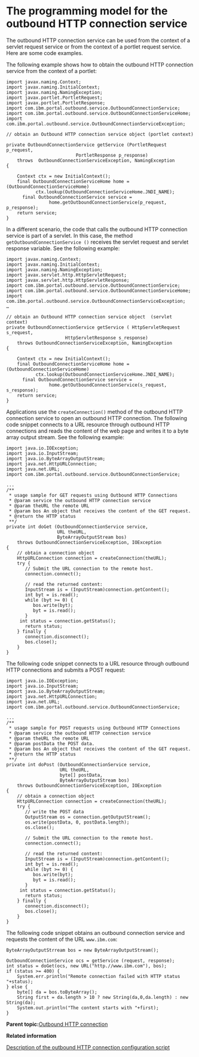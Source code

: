 # The programming model for the outbound HTTP connection service 

The outbound HTTP connection service can be used from the context of a servlet request service or from the context of a portlet request service. Here are some code examples.

The following example shows how to obtain the outbound HTTP connection service from the context of a portlet:

```
import javax.naming.Context;
import javax.naming.InitialContext;
import javax.naming.NamingException;
import javax.portlet.PortletRequest;
import javax.portlet.PortletResponse;
import com.ibm.portal.outbound.service.OutboundConnectionService;
import com.ibm.portal.outbound.service.OutboundConnectionServiceHome;
import com.ibm.portal.outbound.service.OutboundConnectionServiceException;

// obtain an Outbound HTTP connection service object (portlet context)

private OutboundConnectionService getService (PortletRequest p_request,
					      PortletResponse p_response) 
	throws  OutboundConnectionServiceException, NamingException
{

	Context ctx = new InitialContext();
	final OutboundConnectionServiceHome home = (OutboundConnectionServiceHome) 
           ctx.lookup(OutboundConnectionServiceHome.JNDI_NAME);
      final OutboundConnectionService service = 
        		home.getOutboundConnectionService(p_request, p_response); 
	return service;
}
```

In a different scenario, the code that calls the outbound HTTP connection service is part of a servlet. In this case, the method `getOutboundConnectionService ()` receives the servlet request and servlet response variable. See the following example:

```
import javax.naming.Context;
import javax.naming.InitialContext;
import javax.naming.NamingException;
import javax.servlet.http.HttpServletRequest;
import javax.servlet.http.HttpServletResponse;
import com.ibm.portal.outbound.service.OutboundConnectionService;
import com.ibm.portal.outbound.service.OutboundConnectionServiceHome;
import com.ibm.portal.outbound.service.OutboundConnectionServiceException;
…

// obtain an Outbound HTTP connection service object  (servlet context)
private OutboundConnectionService getService ( HttpServletRequest s_request,
					  HttpServletResponse s_response) 
	throws OutboundConnectionServiceException, NamingException
{

	Context ctx = new InitialContext();
	final OutboundConnectionServiceHome home = (OutboundConnectionServiceHome) 
           ctx.lookup(OutboundConnectionServiceHome.JNDI_NAME);
      final OutboundConnectionService service = 
        		home.getOutboundConnectionService(s_request, s_response); 
	return service;
}
```

Applications use the `createConnection()` method of the outbound HTTP connection service to open an outbound HTTP connection. The following code snippet connects to a URL resource through outbound HTTP connections and reads the content of the web page and writes it to a byte array output stream. See the following example:

```
import java.io.IOException;
import java.io.InputStream;
import java.io.ByteArrayOutputStream;
import java.net.HttpURLConnection;
import java.net.URL;
import com.ibm.portal.outbound.service.OutboundConnectionService;

...
/**
 * usage sample for GET requests using Outbound HTTP Connections
 * @param service the outbound HTTP connection service
 * @param theURL the remote URL
 * @param bos An object that receives the content of the GET request.
 * @return the HTTP status
 **/
private int doGet (OutboundConnectionService service, 
                   URL theURL,
                   ByteArrayOutputStream bos) 
    throws OutboundConnectionServiceException, IOException
{
    // obtain a connection object 
    HttpURLConnection connection = createConnection(theURL);
    try {
       // Submit the URL connection to the remote host.
       connection.connect();

       // read the returned content:
       InputStream is = (InputStream)connection.getContent();
       int byt = is.read();
       while (byt >= 0) {
          bos.write(byt);
          byt = is.read();
       }   
	 int status = connection.getStatus(); 
       return status;
    } finally {
       connection.disconnect();
       bos.close();
    }
}
```

The following code snippet connects to a URL resource through outbound HTTP connections and submits a POST request:

```
import java.io.IOException;
import java.io.InputStream;
import java.io.ByteArrayOutputStream;
import java.net.HttpURLConnection;
import java.net.URL;
import com.ibm.portal.outbound.service.OutboundConnectionService;

...
/**
 * usage sample for POST requests using Outbound HTTP Connections
 * @param service the outbound HTTP connection service
 * @param theURL the remote URL
 * @param postData the POST data.
 * @param bos An object that receives the content of the GET request.
 * @return the HTTP status
 **/
private int doPost (OutboundConnectionService service, 
                    URL theURL,
                    byte[] postData,
                    ByteArrayOutputStream bos) 
    throws OutboundConnectionServiceException, IOException
{
    // obtain a connection object 
    HttpURLConnection connection = createConnection(theURL);
    try {
       // write the POST data
       OutputStream os = connection.getOutputStream();
       os.write(postData, 0, postData.length);
       os.close();

       // Submit the URL connection to the remote host.
       connection.connect();	 

       // read the returned content:
       InputStream is = (InputStream)connection.getContent();
       int byt = is.read();
       while (byt >= 0) {
          bos.write(byt);
          byt = is.read();
       }   
	 int status = connection.getStatus(); 
       return status;
    } finally {
       connection.disconnect();
       bos.close();
    }
}
```

The following code snippet obtains an outbound connection service and requests the content of the URL `www.ibm.com`:

```
ByteArrayOutputStrream bos = new ByteArrayOutputStream();

OutboundConnectionService ocs = getService (request, response);
int status = doGet(ocs, new URL("http.//www.ibm.com"), bos);
if (status >= 400) {
    System.err.println("Remote connection failed with HTTP status "+status);
} else {
    byte[] da = bos.toByteArray();
    String first = da.length > 10 ? new String(da,0,da.length) : new String(da);
    System.out.println("The content starts with "+first);
}
```

**Parent topic:**[Outbound HTTP connection ](../dev-portlet/outbound_http.md)

**Related information**  


[Description of the outbound HTTP connection configuration script ](../dev-portlet/outbhttp_cfg_descript.md)

